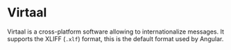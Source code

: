 # Virtaal

Virtaal is a cross-platform software allowing to internationalize messages.
It supports the XLIFF (`.xlf`) format, this is the default format used by Angular.
